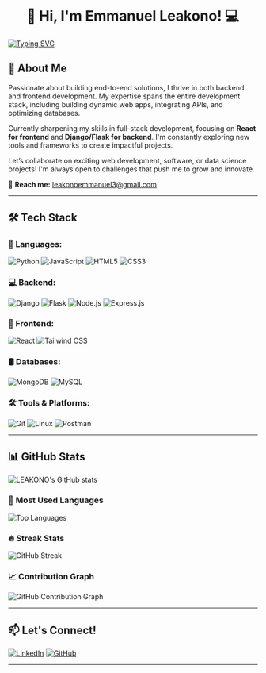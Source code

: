 <h1 align="center">👋 Hi, I'm Emmanuel Leakono! 💻</h1>

[![Typing SVG](https://readme-typing-svg.herokuapp.com?size=25&duration=4000&color=F7A41D&center=true&vCenter=true&width=600&lines=Full-Stack+Developer;Python+%7C+JavaScript+%7C+Django+%7C+Flask;Node.js+%7C+Express+%7C+MongoDB;React+%7C+Tailwind+%7C+MySQL+%7C+Postman;Linux+%7C+Git+%7C+APIs+%7C+Problem+Solver)](https://git.io/typing-svg)

## 🚀 About Me
Passionate about building end-to-end solutions, I thrive in both backend and frontend development. My expertise spans the entire development stack, including building dynamic web apps, integrating APIs, and optimizing databases.

Currently sharpening my skills in full-stack development, focusing on **React for frontend** and **Django/Flask for backend**. I'm constantly exploring new tools and frameworks to create impactful projects.

Let’s collaborate on exciting web development, software, or data science projects! I'm always open to challenges that push me to grow and innovate.

📧 **Reach me:** leakonoemmanuel3@gmail.com

---

## 🛠 **Tech Stack**
### 🚀 Languages:
![Python](https://img.shields.io/badge/Python-3776AB?style=flat&logo=python&logoColor=white)
![JavaScript](https://img.shields.io/badge/JavaScript-F7DF1E?style=flat&logo=javascript&logoColor=black)
![HTML5](https://img.shields.io/badge/HTML5-E34F26?style=flat&logo=html5&logoColor=white)
![CSS3](https://img.shields.io/badge/CSS3-1572B6?style=flat&logo=css3&logoColor=white)

### 💻 Backend:
![Django](https://img.shields.io/badge/Django-092E20?style=flat&logo=django&logoColor=white)
![Flask](https://img.shields.io/badge/Flask-000000?style=flat&logo=flask&logoColor=white)
![Node.js](https://img.shields.io/badge/Node.js-339933?style=flat&logo=node.js&logoColor=white)
![Express.js](https://img.shields.io/badge/Express.js-000000?style=flat&logo=express&logoColor=white)

### 🎨 Frontend:
![React](https://img.shields.io/badge/React-61DAFB?style=flat&logo=react&logoColor=black)
![Tailwind CSS](https://img.shields.io/badge/Tailwind_CSS-38B2AC?style=flat&logo=tailwind-css&logoColor=white)

### 🛢️ Databases:
![MongoDB](https://img.shields.io/badge/MongoDB-4EA94B?style=flat&logo=mongodb&logoColor=white)
![MySQL](https://img.shields.io/badge/MySQL-4479A1?style=flat&logo=mysql&logoColor=white)

### 🛠 Tools & Platforms:
![Git](https://img.shields.io/badge/Git-F05032?style=flat&logo=git&logoColor=white)
![Linux](https://img.shields.io/badge/Linux-FCC624?style=flat&logo=linux&logoColor=black)
![Postman](https://img.shields.io/badge/Postman-FF6C37?style=flat&logo=postman&logoColor=white)

---

## 📊 **GitHub Stats**
![LEAKONO's GitHub stats](https://github-readme-stats.vercel.app/api?username=LEAKONO&show_icons=true&theme=radical)

### 🚀 **Most Used Languages**
![Top Languages](https://github-readme-stats.vercel.app/api/top-langs/?username=LEAKONO&layout=compact&theme=radical)

### 🔥 **Streak Stats**
![GitHub Streak](https://github-readme-streak-stats.herokuapp.com/?user=LEAKONO&theme=radical)

### 📈 **Contribution Graph**
![GitHub Contribution Graph](https://github-readme-activity-graph.vercel.app/graph?username=LEAKONO&theme=github-dark)

---

## 📫 **Let's Connect!**
[![LinkedIn](https://img.shields.io/badge/LinkedIn-blue?style=flat&logo=linkedin)](https://www.linkedin.com/in/emmanuel-leakono-7125472b8/)
[![GitHub](https://img.shields.io/badge/GitHub-181717?style=flat&logo=github&logoColor=white)](https://github.com/LEAKONO)

---
